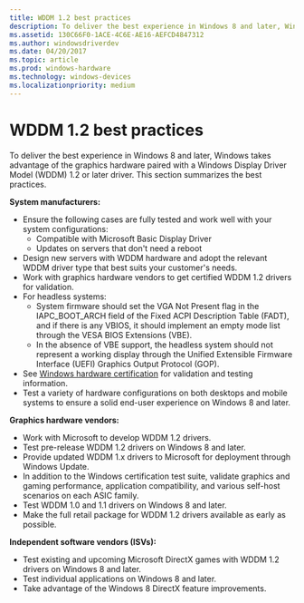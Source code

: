 ```yaml
---
title: WDDM 1.2 best practices
description: To deliver the best experience in Windows 8 and later, Windows takes advantage of the graphics hardware paired with a Windows Display Driver Model (WDDM) 1.2 or later driver. This section summarizes the best practices.
ms.assetid: 130C66F0-1ACE-4C6E-AE16-AEFCD4847312
ms.author: windowsdriverdev
ms.date: 04/20/2017
ms.topic: article
ms.prod: windows-hardware
ms.technology: windows-devices
ms.localizationpriority: medium
---
```


# WDDM 1.2 best practices


To deliver the best experience in Windows 8 and later, Windows takes advantage of the graphics hardware paired with a Windows Display Driver Model (WDDM) 1.2 or later driver. This section summarizes the best practices.

**System manufacturers:**

-   Ensure the following cases are fully tested and work well with your system configurations:
    -   Compatible with Microsoft Basic Display Driver
    -   Updates on servers that don't need a reboot
-   Design new servers with WDDM hardware and adopt the relevant WDDM driver type that best suits your customer's needs.
-   Work with graphics hardware vendors to get certified WDDM 1.2 drivers for validation.
-   For headless systems:
    -   System firmware should set the VGA Not Present flag in the IAPC\_BOOT\_ARCH field of the Fixed ACPI Description Table (FADT), and if there is any VBIOS, it should implement an empty mode list through the VESA BIOS Extensions (VBE).
    -   In the absence of VBE support, the headless system should not represent a working display through the Unified Extensible Firmware Interface (UEFI) Graphics Output Protocol (GOP).
-   See [Windows hardware certification](http://go.microsoft.com/fwlink/p/?linkid=325510) for validation and testing information.
-   Test a variety of hardware configurations on both desktops and mobile systems to ensure a solid end-user experience on Windows 8 and later.

**Graphics hardware vendors:**

-   Work with Microsoft to develop WDDM 1.2 drivers.
-   Test pre-release WDDM 1.2 drivers on Windows 8 and later.
-   Provide updated WDDM 1.x drivers to Microsoft for deployment through Windows Update.
-   In addition to the Windows certification test suite, validate graphics and gaming performance, application compatibility, and various self-host scenarios on each ASIC family.
-   Test WDDM 1.0 and 1.1 drivers on Windows 8 and later.
-   Make the full retail package for WDDM 1.2 drivers available as early as possible.

**Independent software vendors (ISVs):**

-   Test existing and upcoming Microsoft DirectX games with WDDM 1.2 drivers on Windows 8 and later.
-   Test individual applications on Windows 8 and later.
-   Take advantage of the Windows 8 DirectX feature improvements.

 

 





